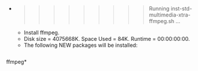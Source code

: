 * >>>>>>>>> Running inst-std-multimedia-xtra-ffmpeg.sh ...
  * Install ffmpeg.
  * Disk size = 4075668K. Space Used = 84K. Runtime = 00:00:00:00.
  * The following NEW packages will be installed:
  ```bash
ffmpeg*
  ```

